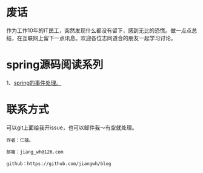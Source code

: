 # 废话
作为工作10年的IT民工，突然发现什么都没有留下，感到无比的恐慌。做一点点总结，在互联网上留下一点讯息。欢迎各位志同道合的朋友一起学习讨论。

# spring源码阅读系列
1、<a href="https://github.com/jiangwh/blog/blob/master/spring/Spring%E4%B8%AD%E7%9A%84%E4%BA%8B%E4%BB%B6%E5%8F%91%E5%B8%83.md">spring的事件处理。</a>

# 联系方式

可以git上面给我开issue，也可以邮件我～有空就处理。
```
作者：仁蕴。

邮箱：jiang_wh@126.com 

github：https://github.com/jiangwh/blog
```